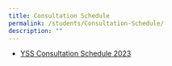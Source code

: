 ```yaml
---
title: Consultation Schedule
permalink: /students/Consultation-Schedule/
description: ""
---
```

* [YSS Consultation Schedule 2023](/files/Students/YSS%20Consultation%20Schedule%202023.pdf)
